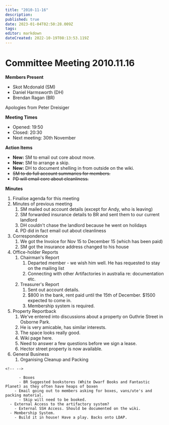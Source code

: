 ```yaml
---
title: "2010-11-16"
description: 
published: true
date: 2023-01-04T02:50:28.009Z
tags: 
editor: markdown
dateCreated: 2022-10-19T08:13:53.119Z
---
```


# Committee Meeting 2010.11.16

**Members Present**

-   Skot Mcdonald (SM)
-   Daniel Harmsworth (DH)
-   Brendan Ragan (BR)

Apologies from Peter Dreisiger

**Meeting Times**

-   Opened: 19:50
-   Closed: 20:30
-   Next meeting: 30th November

**Action Items**

-   **New:** SM to email out core about move.
-   **New:** SM to arrange a skip.
-   **New:** DH to document shelling in from outside on the wiki.
-   <s>SM to do full account summaries for members.</s>
-   <s>PD will email core about cleanliness.</s>

**Minutes**

1.  Finalise agenda for this meeting
2.  Minutes of previous meeting
    1.  SM mailed out account details (except for Andy, who is leaving)
    2.  SM forwarded insurance details to BR and sent them to our current landlord
    3.  DH couldn't chase the landlord because he went on holidays
    4.  PD did in fact email out about cleanliness
3.  Correspondence
    1.  We got the Invoice for Nov 15 to December 15 (which has been paid)
    2.  SM got the insurance address changed to his house
4.  Office-holder Reports
    1.  Chairman's Report
        1.  Departed member - we wish him well. He has requested to stay on the mailing list
        2.  Connecting with other Artifactories in australia re: documentation etc.
    2.  Treasurer's Report
        1.  Sent out account details.
        2.  \$800 in the bank, rent paid until the 15th of December. \$1500 expected to come in.
        3.  Membership system is required.
5.  Property Reportback
    1.  We've entered into discussions about a property on Guthrie Street in Osborne Park.
    2.  He is very amicable, has similar interests.
    3.  The space looks really good.
    4.  Wiki page here.
    5.  Need to answer a few questions before we sign a lease.
    6.  Hector street property is now available.
6.  General Business
    1.  Organising Cleanup and Packing

```{=html}
<!-- -->
```
          - Boxes
          - BR Suggested bookstores (White Dwarf Books and Fantastic Planet) as they often have heaps of boxen
        - Email going out to members asking for boxes, vans/ute's and packing material.
          - Skip will need to be booked.
      - External Access to the artifactory system?
        - External SSH Access. Should be documented on the wiki.
      - Membership System.
        - Build it in house! Have a play. Backs onto LDAP.
